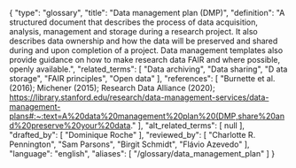 {
    "type": "glossary",
    "title": "Data management plan (DMP)",
    "definition": "A structured document that describes the process of data acquisition, analysis, management and storage during a research project. It also describes data ownership and how the data will be preserved and shared during and upon completion of a project. Data management templates also provide guidance on how to make research data FAIR and where possible, openly available.",
    "related_terms": [
        "Data archiving",
        "Data sharing",
        "D ata storage",
        "FAIR principles",
        "Open data"
    ],
    "references": [
        "Burnette et al. (2016); Michener (2015); Research Data Alliance (2020); https://library.stanford.edu/research/data-management-services/data-management-plans#:~:text=A%20data%20management%20plan%20(DMP,share%20and%20preserve%20your%20data."
    ],
    "alt_related_terms": [
        null
    ],
    "drafted_by": [
        "Dominique Roche"
    ],
    "reviewed_by": [
        "Charlotte R. Pennington",
        "Sam Parsons",
        "Birgit Schmidt",
        "Flávio Azevedo"
    ],
    "language": "english",
    "aliases": [
        "/glossary/data_management_plan"
    ]
}